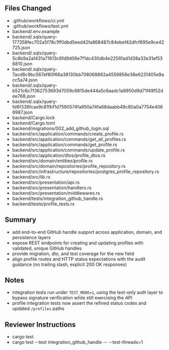 ## Files Changed
- .github/workflows/ci.yml
- .github/workflows/test.yml
- backend/.env.example
- backend/.sqlx/query-177358fec702a5f78c1ff0dbd5eed42fa868487c84ebef42dfcf695e9ce42725.json
- backend/.sqlx/query-5c8b9a2a1431a71613c6fd9d06e7f1dc430db4e2256fad1d38a33e31ef536810.json
- backend/.sqlx/query-7acd8c9bc567ef80f66a38130bb708068882a4559856e38e6231405e9acc5a74.json
- backend/.sqlx/query-b521c6c7f362753693d7059c6815de444a5c6aadc1a9950d9d71f49f52dee768.json
- backend/.sqlx/query-fd6f338fcae9c81fbf1d7590574fa950a74fa68daabb48c80a0a7754e4066987.json
- backend/Cargo.lock
- backend/Cargo.toml
- backend/migrations/002_add_github_login.sql
- backend/src/application/commands/create_profile.rs
- backend/src/application/commands/get_all_profiles.rs
- backend/src/application/commands/get_profile.rs
- backend/src/application/commands/update_profile.rs
- backend/src/application/dtos/profile_dtos.rs
- backend/src/domain/entities/profile.rs
- backend/src/domain/repositories/profile_repository.rs
- backend/src/infrastructure/repositories/postgres_profile_repository.rs
- backend/src/lib.rs
- backend/src/presentation/api.rs
- backend/src/presentation/handlers.rs
- backend/src/presentation/middlewares.rs
- backend/tests/integration_github_handle.rs
- backend/tests/profile_tests.rs

## Summary
- add end-to-end GitHub handle support across application, domain, and persistence layers
- expose REST endpoints for creating and updating profiles with validated, unique GitHub handles
- provide migration, dto, and test coverage for the new field
- align profile routes and HTTP status expectations with the audit guidance (no trailing slash, explicit 200 OK responses)

## Notes
- integration tests run under `TEST_MODE=1`, using the test-only auth layer to bypass signature verification while still exercising the API
- profile integration tests now assert the refined status codes and updated `/profiles` paths

## Reviewer Instructions
- cargo test
- cargo test --test integration_github_handle -- --test-threads=1
